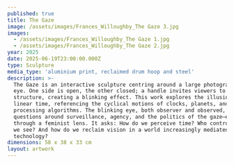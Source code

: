 ```yaml
---
published: true
title: The Gaze
image: /assets/images/Frances_Willoughby_The Gaze 3.jpg
images:
  - /assets/images/Frances_Willoughby_The Gaze 1.jpg
  - /assets/images/Frances_Willoughby_The Gaze 2.jpg
year: 2025
date: 2025-06-19T23:00:00.000Z
type: Sculpture
media_type: 'aluminium print, reclaimed drum hoop and steel'
description: >-
  The Gaze is an interactive sculpture centring around a large photograph of my
  eye. One side is open, the other closed; a handle invites viewers to spin the
  structure, creating a blinking effect. This work explores the illusion of
  linear time, referencing the cyclical motions of clocks, planets, and
  processing algorithms. The blinking eye, both observer and observed, evokes
  questions around surveillance, agency, and the politics of the gaze—especially
  through a feminist lens. It asks: How do we perceive time? Who controls what
  we see? And how do we reclaim vision in a world increasingly mediated by
  technology?
dimensions: 58 x 38 x 33 cm
layout: artwork
---
```


